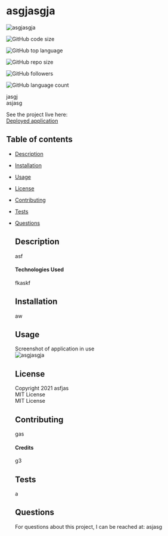 # asgjasgja

  ![asgjasgja](https://img.shields.io/static/v1?label=license&message=undefined&color=FFADAD&logo=GitHub&logoColor=FFADAD&style=flat)  
 
  ![GitHub code size](https://img.shields.io/github/languages/code-size/jasgj/asgjasgja?color=FFD6A5&logo=GitHub&logoColor=FFD6A5&style=flat)  

  ![GitHub top language](https://img.shields.io/github/languages/top/jasgj/asgjasgja?color=FDFFB6&logo=GitHub&logoColor=FDFFB6&style=flat)  

  ![GitHub repo size](https://img.shields.io/github/repo-size/jasgj/asgjasgja?color=CAFFBF&logo=GitHub&logoColor=CAFFBF&style=flat)  

  ![GitHub followers](https://img.shields.io/github/followers/jasgj?color=9BF6FF&logo=GitHub&logoColor=9BF6FF&style=flat)  

  ![GitHub language count](https://img.shields.io/github/languages/count/jasgj/asgjasgja?color=A0C4FF&logo=GitHub&logoColor=A0C4FF&style=flat)  


  jasgj  
  asjasg


  See the project live here:  
  [Deployed application](asjuaga)

      
  ## Table of contents
* [Description](#description)
* [Installation](#installation)
* [Usage](#usage)
* [License](#license)
* [Contributing](#contributing)
* [Tests](#tests)
* [Questions](#questions)

  ## Description
  asf
      
  #### Technologies Used
  fkaskf
      
      
  ## Installation
  aw
      

  ## Usage
  Screenshot of application in use  
  ![asgjasgja](as)
      

  ## License
  Copyright 2021 asfjas  
  MIT License  
  MIT License
        
  ## Contributing
  gas   
  
  #### Credits
  g3  


  ## Tests
  a   


  ## Questions
  For questions about this project, I can be reached at:
  asjasg   

